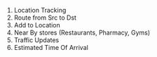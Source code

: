 1. Location Tracking
2. Route from Src to Dst
3. Add to Location
4. Near By stores (Restaurants, Pharmacy, Gyms)
5. Traffic Updates
6. Estimated Time Of Arrival
